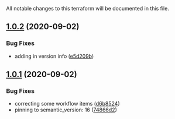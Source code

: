 All notable changes to this terraform will be documented in this file.

## [1.0.2](https://github.com/barundel/terraform-aws-ses/compare/v1.0.1...v1.0.2) (2020-09-02)


### Bug Fixes

* adding in version info ([e5d209b](https://github.com/barundel/terraform-aws-ses/commit/e5d209bc5bdb9ea8479c7a7d2fe1a708ff7e031c))

## [1.0.1](https://github.com/barundel/terraform-aws-ses/compare/v1.0.0...v1.0.1) (2020-09-02)


### Bug Fixes

* correcting some workflow items ([d6b8524](https://github.com/barundel/terraform-aws-ses/commit/d6b85243385085a0380e67faec41b20e5407e515))
* pinning to semantic_version: 16 ([74866d2](https://github.com/barundel/terraform-aws-ses/commit/74866d20d7d70caed66f432afc9efe4e39ce3cbf))
